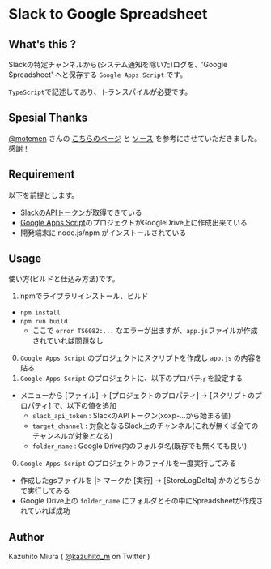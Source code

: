 Slack to Google Spreadsheet
===========================

## What's this ?

Slackの特定チャンネルから(システム通知を除いた)ログを、'Google Spreadsheet' へと保存する `Google Apps Script` です。

`TypeScript`で記述してあり、トランスパイルが必要です。

## Spesial Thanks

[@motemen](https://github.com/motemen) さんの [こちらのページ](http://motemen.hatenablog.com/entry/2015/11/gas-slack-log-spreadsheet) と [ソース](https://github.com/motemen/gas-slack-log-spreadsheet/) を参考にさせていただきました。感謝！

## Requirement

以下を前提とします。

- [SlackのAPIトークン](https://api.slack.com/docs/oauth-test-tokens)が取得できている
- [Google Apps Script](https://developers.google.com/apps-script/)のプロジェクトがGoogleDrive上に作成出来ている
- 開発端末に node.js/npm がインストールされている

## Usage

使い方(ビルドと仕込み方法)です。

1. npmでライブラリインストール、ビルド
  - `npm install`
  - `npm run build`
    - ここで `error TS6082:...` なエラーが出ますが、`app.js`ファイルが作成されていれば問題なし
0. `Google Apps Script` のプロジェクトにスクリプトを作成し `app.js` の内容を貼る
0. `Google Apps Script` のプロジェクトに、以下のプロパティを設定する
  - メニューから [ファイル] → [プロジェクトのプロパティ] → [スクリプトのプロパティ] で、以下の値を追加
    - `slack_api_token` : SlackのAPIトークン(xoxp-...から始まる値)
    - `target_channel` : 対象となるSlack上のチャンネル(これが無くば全てのチャンネルが対象となる)
    - `folder_name` : Google Drive内のフォルダ名(既存でも無くても良い)
0. `Google Apps Script` のプロジェクトのファイルを一度実行してみる
  - 作成したgsファイルを |> マークか [実行] → [StoreLogDelta] かのどちらかで実行してみる
  - Google Drive上の `folder_name` にフォルダとその中にSpreadsheetが作成されていれば成功


## Author

Kazuhito Miura ( [@kazuhito_m](https://twitter.com/kazuhito_m) on Twitter )
